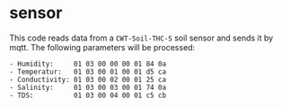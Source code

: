 # sensor

This code reads data from a `CWT-Soil-THC-S` soil sensor and sends it by mqtt. The following parameters will be processed:

```
- Humidity:     01 03 00 00 00 01 84 0a
- Temperatur:   01 03 00 01 00 01 d5 ca
- Conductivity: 01 03 00 02 00 01 25 ca
- Salinity:     01 03 00 03 00 01 74 0a
- TDS:          01 03 00 04 00 01 c5 cb
```
